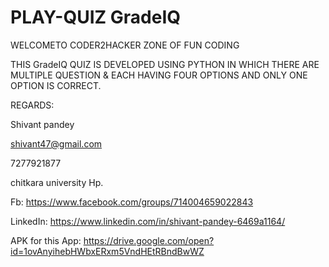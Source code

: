 # PLAY-QUIZ GradeIQ
WELCOMETO CODER2HACKER ZONE OF FUN CODING

THIS  GradeIQ QUIZ IS DEVELOPED USING PYTHON IN WHICH THERE ARE MULTIPLE QUESTION & EACH
HAVING FOUR OPTIONS AND ONLY ONE OPTION IS CORRECT.


REGARDS:

Shivant pandey

shivant47@gmail.com

7277921877

chitkara university Hp.

Fb: https://www.facebook.com/groups/714004659022843

LinkedIn: https://www.linkedin.com/in/shivant-pandey-6469a1164/


APK for this App:  https://drive.google.com/open?id=1ovAnyihebHWbxERxm5VndHEtRBndBwWZ

